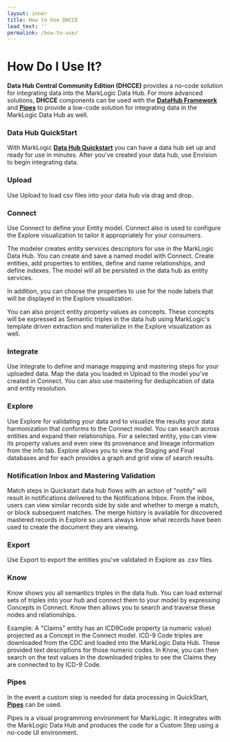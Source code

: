 ```yaml
---
layout: inner
title: How to Use DHCCE
lead_text: ''
permalink: /how-to-use/
---
```


# How Do I Use It?

**Data Hub Central Community Edition (DHCCE)** provides a no-code solution for integrating data into the MarkLogic Data Hub.  For more advanced solutions, **DHCCE** components can be used with the **[DataHub Framework](http://docs.marklogic.com/datahub/)** and **[Pipes](https://github.com/marklogic-community/pipes/wiki)** to provide a low-code solution for integrating data in the MarkLogic Data Hub as well.

### Data Hub QuickStart
With MarkLogic **[Data Hub Quickstart](https://docs.marklogic.com/datahub/5.2/install.html)** you can have a data hub set up and ready for use in minutes. After you've created your data hub, use Envision to begin integrating data.

### Upload
Use Upload to load csv files into your data hub via drag and drop.  

### Connect
Use Connect to define your Entity model.  Connect also is used to configure the Explore visualization to tailor it appropriately for your consumers. 

The modeler creates entity services descriptors for use in the MarkLogic Data Hub. You can create and save a named model with Connect. Create entities, add properties to entities, define and name relationships, and define indexes.  The model will all be persisted in the data hub as entity services. 

In addition, you can choose the properties to use for the node labels that will be displayed in the Explore visualization. 

You can also project entity property values as concepts. These concepts will be expressed as Semantic triples in the data hub using MarkLogic's template driven extraction and materialize in the Explore visualization as well.

### Integrate
Use Integrate to define and manage mapping and mastering steps for your uploaded data. Map the data you loaded in Upload to the model you've created in Connect. You can also use mastering for deduplication of data and entity resolution.

### Explore
Use Explore for validating your data and to visualize the results your data harmonization that conforms to the Connect model. You can search across entities and expand their relationships. For a selected entity, you can view its property values and even view its provenance and lineage information from the info tab. Explore allows you to view the Staging and Final databases and for each provides a graph and grid view of search results.

### Notification Inbox and Mastering Validation
Match steps in Quickstart data hub flows with an action of "notify" will result in notifications delivered to the Notifications Inbox.  From the inbox, users can view similar records side by side and whether to merge a match, or block subsequent matches.  The merge history is available for discovered mastered records in Explore so users always know what records have been used to create the document they are viewing.

### Export
Use Export to export the entities you've validated in Explore as .csv files.

### Know
Know shows you all semantics triples in the data hub. You can load external sets of triples into your hub and connect them to your model by expressing Concepts in Connect. Know then allows you to search and traverse these nodes and relationships.  

Example: A "Claims" entity has an ICD9Code property (a numeric value) projected as a Concept in the Connect model.  ICD-9 Code triples are downloaded from the CDC and loaded into the MarkLogic Data Hub.  These provided text descriptions for those numeric codes.  In Know, you can then search on the text values in the downloaded triples to see the Claims they are connected to by ICD-9 Code.

### Pipes
In the event a custom step is needed for data processing in QuickStart, **[Pipes](https://github.com/marklogic-community/pipes/wiki)** can be used.

Pipes is a visual programming environment for MarkLogic. It integrates with the MarkLogic Data Hub and produces the code for a Custom Step using a no-code UI environment.


